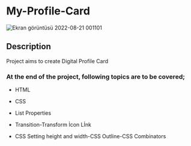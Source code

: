 # My-Profile-Card

![Ekran görüntüsü 2022-08-21 001101](https://user-images.githubusercontent.com/105465379/185766119-ab4df4b9-4c21-48c1-9811-d558db01747a.jpg)


## Description
Project aims to create Digital Profile Card

### At the end of the project, following topics are to be covered;
- HTML 

- CSS

- List Properties

- Transition-Transform İcon Lİnk 

- CSS Setting height and width-CSS Outline-CSS Combinators

